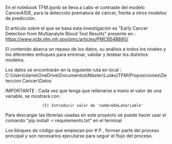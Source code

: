 En el notebook TFM.ipynb se lleva a cabo el contraste del modelo CancerA1DE, para la detección prematura de cáncer, frente a otros modelos de predicción.

El artículo sobre el que se basa esta investigación es "Early Cancer Detection from Multianalyte Blood Test Results" presente en : https://www.ncbi.nlm.nih.gov/pmc/articles/PMC6548890/

El contenido abarca un repaso de los datos, su análisis a todos los niveles y los diferentes enfoques para entrenar, validar y testear los distintos modelos.

Los datos se encontrarán en la siguiente ruta en local : C:\Users\danie\OneDrive\Documentos\Master\Lusku\TFM\Proposiciones\Deteccion Cancer\Datos

IMPORTANTE : Cada vez que tenga que rellenarse a mano el valor de una variable, se mostrará con : 

                    (I) Introducir valor de 'nombreDeLaVariable'

Para descargar las librerías usadas en este proyecto se puede hacer usar el comando "pip install -r requirements.txt" en el terminal

Los bloques de código que empiezan por # P , forman parte del proceso principal y son necesarios ejecutarse para seguir el flujo del proceso.
